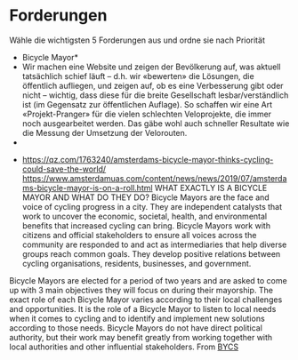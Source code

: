 # Forderungen

Wähle die wichtigsten 5 Forderungen aus und ordne sie nach Priorität

- Bicycle Mayor*
- Wir machen eine Website und zeigen der Bevölkerung auf, was aktuell tatsächlich schief läuft – d.h. wir «bewerten» die Lösungen, die öffentlich aufliegen, und zeigen auf, ob es eine Verbesserung gibt oder nicht – wichtig, dass diese für die breite Gesellschaft lesbar/verständlich ist (im Gegensatz zur öffentlichen Auflage). So schaffen wir eine Art «Projekt-Pranger» für die vielen schlechten Veloprojekte, die immer noch ausgearbeitet werden. Das gäbe wohl auch schneller Resultate wie die Messung der Umsetzung der Velorouten.
- 

 

* https://qz.com/1763240/amsterdams-bicycle-mayor-thinks-cycling-could-save-the-world/
https://www.amsterdamuas.com/content/news/news/2019/07/amsterdams-bicycle-mayor-is-on-a-roll.html
WHAT EXACTLY IS A BICYCLE MAYOR AND WHAT DO THEY DO?
Bicycle Mayors are the face and voice of cycling progress in a city. They are independent catalysts that work to uncover the economic, societal, health, and environmental benefits that increased cycling can bring. Bicycle Mayors work with citizens and official stakeholders to ensure all voices across the community are responded to and act as intermediaries that help diverse groups reach common goals. They develop positive relations between cycling organisations, residents, businesses, and government.

Bicycle Mayors are elected for a period of two years and are asked to come up with 3 main objectives they will focus on during their mayorship. The exact role of each Bicycle Mayor varies according to their local challenges and opportunities. It is the role of a Bicycle Mayor to listen to local needs when it comes to cycling and to identify and implement new solutions according to those needs. Bicycle Mayors do not have direct political authority, but their work may benefit greatly from working together with local authorities and other influential stakeholders.
From [BYCS](https://bycs.org/bicycle-mayor-faq/#:~:text=Bicycle%20Mayors%20are%20the%20face,that%20increased%20cycling%20can%20bring.&text=They%20develop%20positive%20relations%20between,residents%2C%20businesses%2C%20and%20government.)

